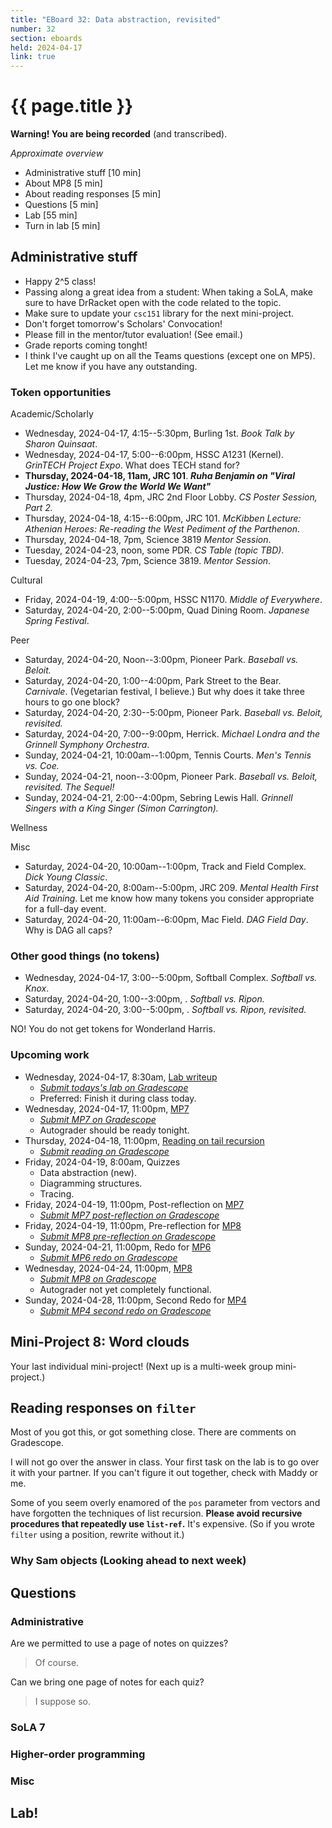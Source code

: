 ```yaml
---
title: "EBoard 32: Data abstraction, revisited"
number: 32
section: eboards
held: 2024-04-17
link: true
---
```

# {{ page.title }}

**Warning! You are being recorded** (and transcribed). 

_Approximate overview_

* Administrative stuff [10 min]
* About MP8 [5 min]
* About reading responses [5 min]
* Questions [5 min]
* Lab [55 min]
* Turn in lab [5 min]

Administrative stuff
--------------------

* Happy 2^5 class!
* Passing along a great idea from a student: When taking a SoLA, make
  sure to have DrRacket open with the code related to the topic.
* Make sure to update your `csc151` library for the next mini-project.
* Don't forget tomorrow's Scholars' Convocation!
* Please fill in the mentor/tutor evaluation! (See email.)
* Grade reports coming tonght!
* I think I've caught up on all the Teams questions (except one
  on MP5). Let me know if you have any outstanding.

### Token opportunities

Academic/Scholarly

* Wednesday, 2024-04-17, 4:15--5:30pm, Burling 1st.
  _Book Talk by Sharon Quinsaat_.
* Wednesday, 2024-04-17, 5:00--6:00pm, HSSC A1231 (Kernel).
  _GrinTECH Project Expo_.  What does TECH stand for?
* **Thursday, 2024-04-18, 11am, JRC 101**.
  **_Ruha Benjamin on "Viral Justice: How We Grow the World We Want"_**
* Thursday, 2024-04-18, 4pm, JRC 2nd Floor Lobby.
  _CS Poster Session, Part 2._
* Thursday, 2024-04-18, 4:15--6:00pm, JRC 101.
  _McKibben Lecture: Athenian Heroes: Re-reading the West Pediment of the Parthenon_.
* Thursday, 2024-04-18, 7pm, Science 3819
  _Mentor Session_.
* Tuesday, 2024-04-23, noon, some PDR.
  _CS Table (topic TBD)_.
* Tuesday, 2024-04-23, 7pm, Science 3819.
  _Mentor Session_.

Cultural

* Friday, 2024-04-19, 4:00--5:00pm, HSSC N1170.
  _Middle of Everywhere_. 
* Saturday, 2024-04-20, 2:00--5:00pm, Quad Dining Room.
  _Japanese Spring Festival_.

Peer

* Saturday, 2024-04-20, Noon--3:00pm, Pioneer Park.
  _Baseball vs. Beloit._
* Saturday, 2024-04-20, 1:00--4:00pm, Park Street to the Bear.
  _Carnivale_. (Vegetarian festival, I believe.)
  But why does it take three hours to go one block?
* Saturday, 2024-04-20, 2:30--5:00pm, Pioneer Park.
  _Baseball vs. Beloit, revisited._
* Saturday, 2024-04-20, 7:00--9:00pm, Herrick.
  _Michael Londra and the Grinnell Symphony Orchestra_.
* Sunday, 2024-04-21, 10:00am--1:00pm, Tennis Courts.
  _Men's Tennis vs. Coe._
* Sunday, 2024-04-21, noon--3:00pm, Pioneer Park.
  _Baseball vs. Beloit, revisited. The Sequel!_
* Sunday, 2024-04-21, 2:00--4:00pm, Sebring Lewis Hall.
  _Grinnell Singers with a King Singer (Simon Carrington)._

Wellness

Misc

* Saturday, 2024-04-20, 10:00am--1:00pm, Track and Field Complex.
  _Dick Young Classic_.
* Saturday, 2024-04-20, 8:00am--5:00pm, JRC 209.
  _Mental Health First Aid Training_. Let me know how many tokens you
  consider appropriate for a full-day event.
* Saturday, 2024-04-20, 11:00am--6:00pm, Mac Field.
  _DAG Field Day_. Why is DAG all caps?

### Other good things (no tokens)

* Wednesday, 2024-04-17, 3:00--5:00pm, Softball Complex.
  _Softball vs. Knox_.
* Saturday, 2024-04-20, 1:00--3:00pm, .
  _Softball vs. Ripon._
* Saturday, 2024-04-20, 3:00--5:00pm, .
  _Softball vs. Ripon, revisited._

NO! You do not get tokens for Wonderland Harris.

### Upcoming work

* Wednesday, 2024-04-17, 8:30am, [Lab writeup](../labs/data-abstraction)
    * [_Submit todays's lab on Gradescope_](https://www.gradescope.com/courses/690100/assignments/4353282)
    * Preferred: Finish it during class today.
* Wednesday, 2024-04-17, 11:00pm, [MP7](../mps/mp07)
    * [_Submit MP7 on Gradescope_](https://www.gradescope.com/courses/690100/assignments/4348423)
    * Autograder should be ready tonight.
* Thursday, 2024-04-18, 11:00pm, [Reading on tail recursion](../readings/tail-recursion)
    * [_Submit reading on Gradescope_](https://www.gradescope.com/courses/690100/assignments/4371691)
* Friday, 2024-04-19, 8:00am, Quizzes
    * Data abstraction (new).
    * Diagramming structures.
    * Tracing.
* Friday, 2024-04-19, 11:00pm, Post-reflection on [MP7](../mps/mp07)
    * [_Submit MP7 post-reflection on Gradescope_](https://www.gradescope.com/courses/690100/assignments/4330330)
* Friday, 2024-04-19, 11:00pm, Pre-reflection for [MP8](../mps/mp08)
    * [_Submit MP8 pre-reflection on Gradescope_](https://www.gradescope.com/courses/690100/assignments/4371687)
* Sunday, 2024-04-21, 11:00pm, Redo for [MP6](../mps/mp06)
    * [_Submit MP6 redo on Gradescope_](https://www.gradescope.com/courses/690100/assignments/4348422)
* Wednesday, 2024-04-24, 11:00pm, [MP8](../mps/mp08)
    * [_Submit MP8 on Gradescope_](https://www.gradescope.com/courses/690100/assignments/4371686)
    * Autograder not yet completely functional.
* Sunday, 2024-04-28, 11:00pm, Second Redo for [MP4](../mps/mp04)
    * [_Submit MP4 second redo on Gradescope_](https://www.gradescope.com/courses/690100/assignments/4367977)

Mini-Project 8: Word clouds 
----------------------------

Your last individual mini-project! (Next up is a multi-week group mini-project.)

Reading responses on `filter`
-----------------------------

Most of you got this, or got something close. There are comments on Gradescope.

I will not go over the answer in class. Your first task on the lab is to
go over it with your partner. If you can't figure it out together, check
with Maddy or me.

Some of you seem overly enamored of the `pos` parameter from vectors and 
have forgotten the techniques of list recursion. **Please avoid recursive
procedures that repeatedly use `list-ref`.** It's expensive. (So if you
wrote `filter` using a position, rewrite without it.)

### Why Sam objects (Looking ahead to next week)

Questions
---------

### Administrative

Are we permitted to use a page of notes on quizzes?

> Of course.

Can we bring one page of notes for each quiz?

> I suppose so.

### SoLA 7

### Higher-order programming

### Misc

Lab!
----

